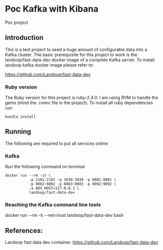 # Poc Kafka with Kibana

Poc project

## Introduction

This is a test project to seed a huge amount of configurable data into a Kafka
cluster. The basic prerequisite for this project to work is the landoop/fast-data-dev
docker image of a complete Kafka server. To install landoop kafka docker image
please refer to:

https://github.com/Landoop/fast-data-dev

### Ruby version

The Ruby version for this project is ruby-2.4.0. I am using RVM to handle the
gems (mind the .rvmrc file in the project). To install all ruby dependencies run:

```
bundle install
```

## Running

The following are required to put all services online

### Kafka

Run the following command on terminal

```
docker run --rm -it \
           -p 2181:2181 -p 3030:3030 -p 8081:8081 \
           -p 8082:8082 -p 8083:8083 -p 9092:9092 \
           -e ADV_HOST=127.0.0.1 \
           landoop/fast-data-dev
```

### Reaching the Kafka command line tools

docker run --rm -it --net=host landoop/fast-data-dev bash

## References:

Landoop fast data dev container: https://github.com/Landoop/fast-data-dev
